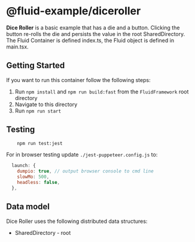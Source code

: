 # @fluid-example/diceroller

**Dice Roller** is a basic example that has a die and a button. Clicking the button re-rolls the die and
persists the value in the root SharedDirectory. The Fluid Container is defined index.ts, the Fluid object is
defined in main.tsx.

## Getting Started

If you want to run this container follow the following steps:

1. Run `npm install` and `npm run build:fast` from the `FluidFramework` root directory
2. Navigate to this directory
3. Run `npm run start`

## Testing

```bash
    npm run test:jest
```

For in browser testing update `./jest-puppeteer.config.js` to:

```javascript
  launch: {
    dumpio: true, // output browser console to cmd line
    slowMo: 500,
    headless: false,
  },
```

## Data model

Dice Roller uses the following distributed data structures:

- SharedDirectory - root
